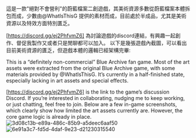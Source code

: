 這是一款"絕對不會營利"的蔚藍檔案二創遊戲，其美術資源多數從蔚藍檔案本體拆包而成，少數由@WhatIsThisG 提供的素材而成，目前處於半成品，尤其是美術資源以及特效方面特別匱乏。

[https://discord.gg/ej2PhfvmZ6] 為討論遊戲的discord連結，有興趣一起創作、督促我製作又或者只是閒聊都可以加入。
以下是幾張遊戲內截圖，可以看出目前美術資源的匱乏，但遊戲本體的邏輯已經架構完畢:

This is a “definitely non-commercial” Blue Archive fan game. Most of the art assets were extracted from the original Blue Archive game, with some materials provided by @WhatIsThisG. It’s currently in a half-finished state, especially lacking in art assets and special effects.

[https://discord.gg/ej2PhfvmZ6] is the link to the game’s discussion Discord. If you’re interested in collaborating, nudging me to keep working, or just chatting, feel free to join.
Below are a few in-game screenshots, which clearly show how limited the art assets currently are. However, the core game logic is already in place.
![3d08c13b-e89a-486c-85b9-a5deec6aaf50](https://github.com/user-attachments/assets/ce3a64b5-36a6-49ca-86a8-ef81e1ed8070)
![6e91a3c7-fd5d-4daf-9e23-d21230315540](https://github.com/user-attachments/assets/65ea7dae-630b-469b-b989-badb7649dd01)
